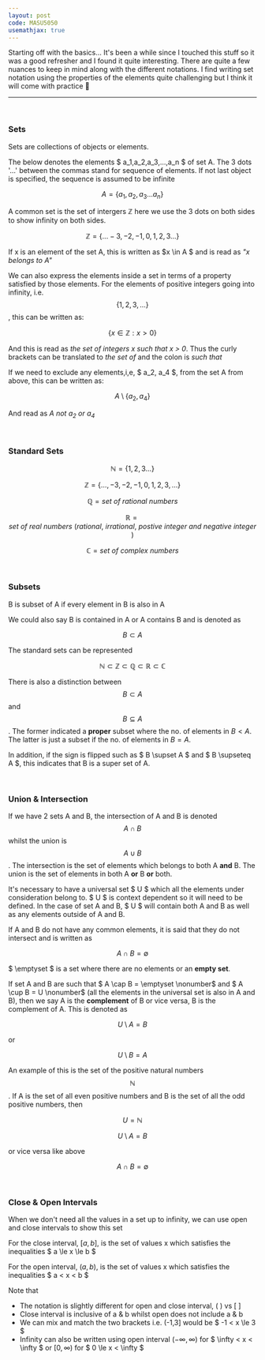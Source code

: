 ```yaml
---
layout: post
code: MASU5050
usemathjax: true
---
```


Starting off with the basics... It's been a while since I touched this stuff so it was a good refresher and I found it quite interesting. There are quite a few nuances to keep in mind along with the different notations. I find writing set notation using the properties of the elements quite challenging but I think it will come with practice 🧠


***
<br>

### Sets
Sets are collections of objects or elements.

The below denotes the elements $ a_1,a_2,a_3,...,a_n $ of set A. The 3 dots '...' between the commas stand for sequence of elements.
If not last object is specified, the sequence is assumed to be infinite

$$ A = \{ a_1,a_2,a_3 \dots a_n \} \nonumber$$

A common set is the set of intergers $\mathbb{Z}$ here we use the 3 dots on both sides to show infinity on both sides.

$$ \mathbb{Z} = \{ ...-3,-2,-1,0,1,2,3... \} \nonumber$$

If x is an element of the set A, this is written as $x \in A $ and is read as *"x belongs to A"*

We can also express the elements inside a set in terms of a property satisfied by those elements. For the elements of positive integers going into infinity, i.e. $$ \{ 1,2,3,... \} $$, this can be written as:

$$ \{x \in \mathbb{Z}: x > 0\} \nonumber$$

And this is read as *the set of integers x such that x > 0*. Thus the curly brackets can be translated to *the set of* and the colon is *such that*

If we need to exclude any elements,i,e, $ a_2, a_4 $, from the set A from above, this can be written as:

$$ A \setminus \{ a_2,a_4 \} \nonumber$$

And read as *A not $a_2$ or $a_4$*

<br>

### Standard Sets

$$\mathbb{N} = \{ 1,2,3\dots \} \nonumber$$

$$\mathbb{Z} = \{\dots,-3,-2,-1,0,1,2,3,\dots\}\nonumber$$

$$\mathbb{Q} = set \ of \ rational \ numbers \nonumber$$

$$\mathbb{R} = set \ of \ real \ numbers \ (rational, \ irrational, \ postive \ integer \ and \ negative \ integer) \nonumber$$

$$\mathbb{C} = set \ of \ complex \ numbers \nonumber$$

<br>

### Subsets
B is subset of A if every element in B is also in A

We could also say B is contained in A or A contains B and is denoted as 

$$ B \subset A  \nonumber$$

The standard sets can be represented

$$ \mathbb{N} \subset \mathbb{Z} \subset \mathbb{Q} \subset \mathbb{R} \subset \mathbb{C} \nonumber$$

There is also a distinction between $$ B \subset A  \nonumber$$ and $$ B \subseteq  A  \nonumber$$. The former indicated a **proper** subset where the no. of elements in $B < A$. The latter is just a subset if the no. of elements in $B = A$.

In addition, if the sign is flipped such as $ B \supset A $ and $ B \supseteq A $, this indicates that B is a super set of A.

<br>

### Union & Intersection
If we have 2 sets A and B, the intersection of A and B is denoted $$ A \cap B $$ whilst the union is $$ A \cup B $$. The intersection is the set of elements which belongs to both A **and** B. The union is the set of elements in both A **or** B **or** both. 

It's necessary to have a universal set $ U $ which all the elements under consideration belong to. $ U $ is context dependent so it will need to be defined. In the case of set A and B, $ U $ will contain both A and B as well as any elements outside of A and B. 

If A and B do not have any common elements, it is said that they do not intersect and is written as 

$$ A \cap B = \emptyset \nonumber$$

$ \emptyset $ is a set where there are no elements or an **empty set**.


If set A and B are such that $ A \cap B = \emptyset \nonumber$ and $ A \cup B = U \nonumber$ (all the elements in the universal set is also in A and B), then we say A is the **complement** of B or vice versa, B is the complement of A. This is denoted as

$$ U \setminus A = B \nonumber$$ 

or 

$$ U \setminus B = A \nonumber$$ 

An example of this is the set of the positive natural numbers $$\mathbb{N}$$. If A is the set of all even positive numbers and B is the set of all the odd positive numbers, then

$$ U = \mathbb{N} \nonumber$$

$$ U \setminus A = B \nonumber$$ 

or vice versa like above

$$ A \cap B = \emptyset \nonumber$$

<br>

### Close & Open Intervals
When we don't need all the values in a set up to infinity, we can use open and close intervals to show this set

For the close interval, $[a,b]$, is the set of values x which satisfies the inequalities $ a \le x \le b $

For the open interval, $(a,b)$, is the set of values x which satisfies the inequalities $ a < x < b $

Note that
* The notation is slightly different for open and close interval, ( ) vs [ ]
* Close interval is inclusive of a & b whilst open does not include a & b
* We can mix and match the two brackets i.e. (-1,3] would be $ -1 < x \le 3 $
* Infinity can also be written using open interval $( -\infty,\infty )$ for $ \infty < x < \infty $ or $[0,\infty)$ for $ 0 \le x < \infty $
